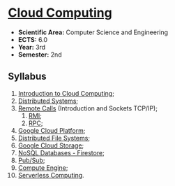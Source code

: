 # [Cloud Computing](https://www.isel.pt/en/leic/cloud-computing)

* **Scientific Area:** Computer Science and Engineering
* **ECTS:** 6.0
* **Year:** 3rd
* **Semester:** 2nd

## Syllabus

1. [Introduction to Cloud Computing](1-introduction-to-cloud-computing.md);
2. [Distributed Systems](2-distributed-systems.md);
3. [Remote Calls](3.0-remote-calls.md) (Introduction and Sockets TCP/IP);
   1. [RMI](3.1-rmi.md);
   2. [RPC](3.2-rpc.md);
4. [Google Cloud Platform](4-google-cloud-platform.md);
5. [Distributed File Systems](5-distributed-file-systems.md);
6. [Google Cloud Storage](6-google-cloud-storage.md);
7. [NoSQL Databases - Firestore](7-nosql-databases.md);
8. [Pub/Sub](8-pub-sub.md);
9. [Compute Engine](9-compute-engine.md);
10. [Serverless Computing](10-serverless-computing.md).